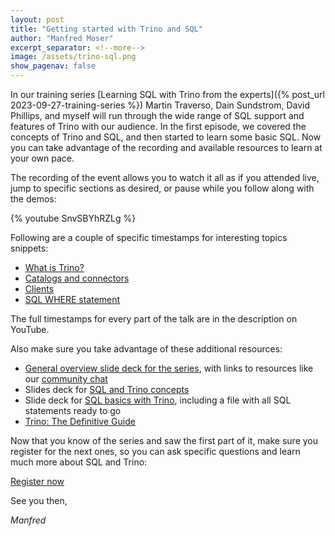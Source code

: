 ```yaml
---
layout: post
title: "Getting started with Trino and SQL"
author: "Manfred Moser"
excerpt_separator: <!--more-->
image: /assets/trino-sql.png
show_pagenav: false
---
```


In our training series [Learning SQL with Trino from the experts]({% post_url
2023-09-27-training-series %}) Martin Traverso, Dain Sundstrom, David Phillips,
and myself will run through the wide range of SQL support and features of Trino with
our audience. In the first episode, we covered the concepts of Trino and SQL, and
then started to learn some basic SQL. Now you can take advantage of the
recording and available resources to learn at your own pace.

<!--more-->

The recording of the event allows you to watch it all as if you attended live,
jump to specific sections as desired, or pause while you follow along with the
demos:

{% youtube SnvSBYhRZLg %}

Following are a couple of specific timestamps for interesting
topics snippets:

* [What is Trino?](https://www.youtube.com/watch?v=SnvSBYhRZLg&t=380)
* [Catalogs and connectors](https://www.youtube.com/watch?v=SnvSBYhRZLg&t=1163)
* [Clients](https://www.youtube.com/watch?v=SnvSBYhRZLg&t=1658)
* [SQL WHERE statement](https://www.youtube.com/watch?v=SnvSBYhRZLg&t=3224)

The full timestamps for every part of the talk are in the description on
YouTube.

Also make sure you take advantage of these additional resources:

* [General overview slide deck for the series]({{site.baserurl}}/assets/blog/sql-training-series-starburst-2023.pdf), with links to resources like our [community chat]({{site.baserurl}}/slack.html)
* Slides deck for [SQL and Trino concepts](https://trinodb.github.io/presentations/presentations/sql-trino/index.html)
* Slide deck for [SQL basics with Trino](https://trinodb.github.io/presentations/presentations/sql-basics/index.html), including a file with all SQL statements ready to go
* [Trino: The Definitive Guide]({{site.baserurl}}/trino-the-definitive-guide.html)


Now that you know of the series and saw the first part of it, make sure you
register for the next ones, so you can ask specific questions and learn much
more about SQL and Trino:

<div class="card-deck spacer-30">
    <a class="btn btn-pink" href="https://www.starburst.io/info/trino-training-series/?utm_source=trino&utm_medium=website&utm_campaign=Global-FY24-Trino-Training-Series&utm_content=1">
        Register now
    </a>
</div>
<div class="spacer-30"></div>

See you then,

*Manfred*